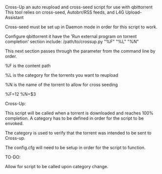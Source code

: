 Cross-Up an auto reupload and cross-seed script for use with qbittorrent
This tool relies on cross-seed, Autobrr/RSS feeds, and L4G Upload-Assistant


Cross-seed must be set up in Daemon mode in order for this script to work.

Configure qbittorrent it have the 'Run external program on torrent completion' section include:
/path/to/crossup.py "%F" "%L" "%N"

This next section passes through the parameter from the command line by order.

%F is the content path
 
%L is the category for the torrents you want to reupload
 
%N is the name of the torrent to allow for cross seeding

%F=$1
%L=$2
%N=$3

Cross-Up:

This script will be called when a torrent is downloaded and reaches 100% completion.
A category has to be defined in order for the script to be envoked.

The category is used to verify that the torrent was intended to be sent to Cross-up.

The config.cfg will need to be setup in order for the script to function.

TO-DO:

Allow for script to be called upon category change.

